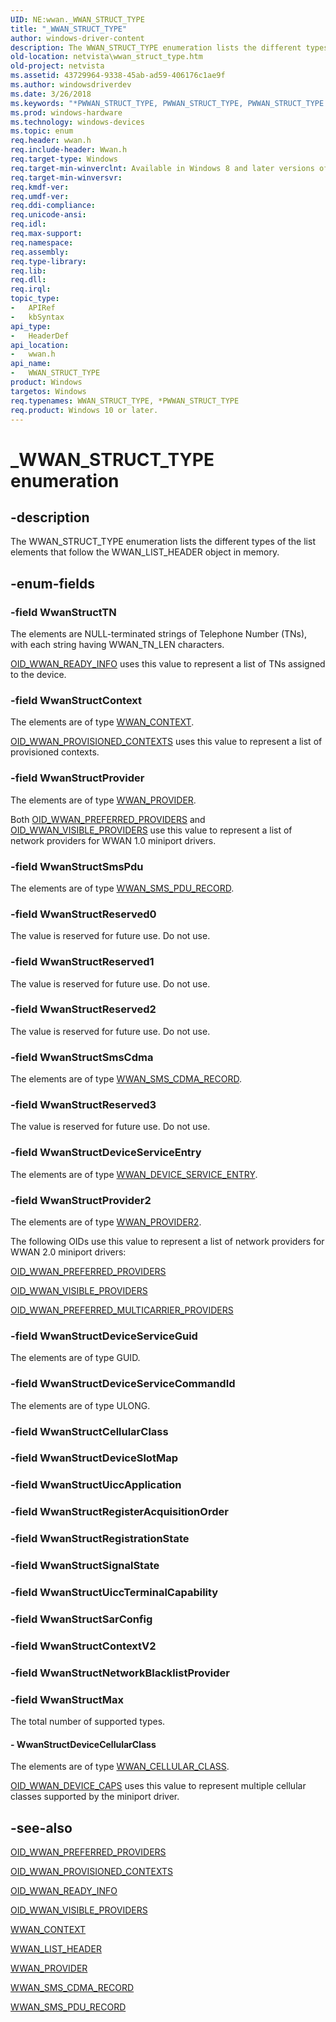 ```yaml
---
UID: NE:wwan._WWAN_STRUCT_TYPE
title: "_WWAN_STRUCT_TYPE"
author: windows-driver-content
description: The WWAN_STRUCT_TYPE enumeration lists the different types of the list elements that follow the WWAN_LIST_HEADER object in memory.
old-location: netvista\wwan_struct_type.htm
old-project: netvista
ms.assetid: 43729964-9338-45ab-ad59-406176c1ae9f
ms.author: windowsdriverdev
ms.date: 3/26/2018
ms.keywords: "*PWWAN_STRUCT_TYPE, PWWAN_STRUCT_TYPE, PWWAN_STRUCT_TYPE enumeration pointer [Network Drivers Starting with Windows Vista], WWAN_STRUCT_TYPE, WWAN_STRUCT_TYPE enumeration [Network Drivers Starting with Windows Vista], WwanRef_6b201902-91a4-45ee-bc26-2fd321ff7d8c.xml, WwanStructContext, WwanStructDeviceCellularClass, WwanStructDeviceServiceCommandId, WwanStructDeviceServiceEntry, WwanStructDeviceServiceGuid, WwanStructMax, WwanStructProvider, WwanStructProvider2, WwanStructReserved0, WwanStructReserved1, WwanStructReserved2, WwanStructReserved3, WwanStructSmsCdma, WwanStructSmsPdu, WwanStructTN, _WWAN_STRUCT_TYPE, netvista.wwan_struct_type, wwan/PWWAN_STRUCT_TYPE, wwan/WWAN_STRUCT_TYPE, wwan/WwanStructContext, wwan/WwanStructDeviceCellularClass, wwan/WwanStructDeviceServiceCommandId, wwan/WwanStructDeviceServiceEntry, wwan/WwanStructDeviceServiceGuid, wwan/WwanStructMax, wwan/WwanStructProvider, wwan/WwanStructProvider2, wwan/WwanStructReserved0, wwan/WwanStructReserved1, wwan/WwanStructReserved2, wwan/WwanStructReserved3, wwan/WwanStructSmsCdma, wwan/WwanStructSmsPdu, wwan/WwanStructTN"
ms.prod: windows-hardware
ms.technology: windows-devices
ms.topic: enum
req.header: wwan.h
req.include-header: Wwan.h
req.target-type: Windows
req.target-min-winverclnt: Available in Windows 8 and later versions of Windows.
req.target-min-winversvr: 
req.kmdf-ver: 
req.umdf-ver: 
req.ddi-compliance: 
req.unicode-ansi: 
req.idl: 
req.max-support: 
req.namespace: 
req.assembly: 
req.type-library: 
req.lib: 
req.dll: 
req.irql: 
topic_type:
-	APIRef
-	kbSyntax
api_type:
-	HeaderDef
api_location:
-	wwan.h
api_name:
-	WWAN_STRUCT_TYPE
product: Windows
targetos: Windows
req.typenames: WWAN_STRUCT_TYPE, *PWWAN_STRUCT_TYPE
req.product: Windows 10 or later.
---
```


# _WWAN_STRUCT_TYPE enumeration


## -description


The WWAN_STRUCT_TYPE enumeration lists the different types of the list elements that follow the
  WWAN_LIST_HEADER object in memory.


## -enum-fields




### -field WwanStructTN

The elements are NULL-terminated strings of Telephone Number (TNs), with each string having
     WWAN_TN_LEN characters.
     


<a href="https://msdn.microsoft.com/library/windows/hardware/ff569833">OID_WWAN_READY_INFO</a> uses this value to
     represent a list of TNs assigned to the device.


### -field WwanStructContext

The elements are of type 
     <a href="https://msdn.microsoft.com/library/windows/hardware/ff571201">WWAN_CONTEXT</a>.
     


<a href="https://docs.microsoft.com/en-us/windows-hardware/drivers/network/oid-wwan-provisioned-contexts">
     OID_WWAN_PROVISIONED_CONTEXTS</a> uses this value to represent a list of provisioned
     contexts.


### -field WwanStructProvider

The elements are of type 
     <a href="https://msdn.microsoft.com/library/windows/hardware/ff571223">WWAN_PROVIDER</a>.
     

Both <a href="https://msdn.microsoft.com/library/windows/hardware/ff569830">OID_WWAN_PREFERRED_PROVIDERS</a> and 
     <a href="https://msdn.microsoft.com/library/windows/hardware/ff569843">OID_WWAN_VISIBLE_PROVIDERS</a> use this
     value to represent a list of network providers for WWAN 1.0 miniport drivers.


### -field WwanStructSmsPdu

The elements are of type 
     <a href="https://msdn.microsoft.com/library/windows/hardware/ff571248">WWAN_SMS_PDU_RECORD</a>.


### -field WwanStructReserved0

The value is reserved for future use. Do not use.


### -field WwanStructReserved1

The value is reserved for future use. Do not use.


### -field WwanStructReserved2

The value is reserved for future use. Do not use.


### -field WwanStructSmsCdma

The elements are of type 
     <a href="https://msdn.microsoft.com/library/windows/hardware/ff571243">WWAN_SMS_CDMA_RECORD</a>.


### -field WwanStructReserved3

The value is reserved for future use. Do not use.


### -field WwanStructDeviceServiceEntry

The elements are of type 
     <a href="https://msdn.microsoft.com/library/windows/hardware/hh831870">WWAN_DEVICE_SERVICE_ENTRY</a>.


### -field WwanStructProvider2

The elements are of type 
     <a href="https://msdn.microsoft.com/library/windows/hardware/hh464135">WWAN_PROVIDER2</a>.

The following OIDs use this value to represent a list of network providers for WWAN 2.0 miniport drivers:


<a href="https://msdn.microsoft.com/library/windows/hardware/ff569830">OID_WWAN_PREFERRED_PROVIDERS</a>



<a href="https://msdn.microsoft.com/library/windows/hardware/ff569843">OID_WWAN_VISIBLE_PROVIDERS</a>



<a href="https://msdn.microsoft.com/library/windows/hardware/hh831868">OID_WWAN_PREFERRED_MULTICARRIER_PROVIDERS</a>



### -field WwanStructDeviceServiceGuid

The elements are of type 
     GUID.


### -field WwanStructDeviceServiceCommandId

The elements are of type ULONG.


### -field WwanStructCellularClass


### -field WwanStructDeviceSlotMap


### -field WwanStructUiccApplication


### -field WwanStructRegisterAcquisitionOrder


### -field WwanStructRegistrationState


### -field WwanStructSignalState


### -field WwanStructUiccTerminalCapability


### -field WwanStructSarConfig


### -field WwanStructContextV2


### -field WwanStructNetworkBlacklistProvider


### -field WwanStructMax

The total number of supported types.


#### - WwanStructDeviceCellularClass

The elements are of type <a href="https://msdn.microsoft.com/library/windows/hardware/ff571199">WWAN_CELLULAR_CLASS</a>. 


<a href="https://msdn.microsoft.com/library/windows/hardware/ff569824">OID_WWAN_DEVICE_CAPS</a> uses this value to represent multiple cellular classes supported by the miniport driver.


## -see-also




<a href="https://msdn.microsoft.com/library/windows/hardware/ff569830">OID_WWAN_PREFERRED_PROVIDERS</a>



<a href="https://docs.microsoft.com/en-us/windows-hardware/drivers/network/oid-wwan-provisioned-contexts">OID_WWAN_PROVISIONED_CONTEXTS</a>



<a href="https://msdn.microsoft.com/library/windows/hardware/ff569833">OID_WWAN_READY_INFO</a>



<a href="https://msdn.microsoft.com/library/windows/hardware/ff569843">OID_WWAN_VISIBLE_PROVIDERS</a>



<a href="https://msdn.microsoft.com/library/windows/hardware/ff571201">WWAN_CONTEXT</a>



<a href="https://msdn.microsoft.com/library/windows/hardware/ff571208">WWAN_LIST_HEADER</a>



<a href="https://msdn.microsoft.com/library/windows/hardware/ff571223">WWAN_PROVIDER</a>



<a href="https://msdn.microsoft.com/library/windows/hardware/ff571243">WWAN_SMS_CDMA_RECORD</a>



<a href="https://msdn.microsoft.com/library/windows/hardware/ff571248">WWAN_SMS_PDU_RECORD</a>
 

 

